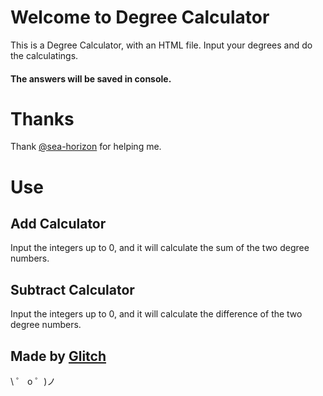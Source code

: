 # Welcome to Degree Calculator

This is a Degree Calculator, with an HTML file.
Input your degrees and do the calculatings.

#### **The answers will be saved in console.**

# Thanks

Thank [@sea-horizon](https://glitch.com/@sea-horion) for helping me.

# Use

## Add Calculator

Input the integers up to 0, and it will calculate the sum of the two degree numbers.

## Subtract Calculator

Input the integers up to 0, and it will calculate the difference of the two degree numbers.

## Made by [Glitch](https://glitch.com/)

\ ゜ o ゜)ノ
